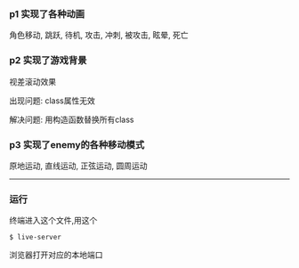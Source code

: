 

### p1 实现了各种动画

角色移动, 跳跃, 待机, 攻击, 冲刺, 被攻击, 眩晕, 死亡

### p2 实现了游戏背景
视差滚动效果

出现问题: class属性无效

解决问题: 用构造函数替换所有class

### p3 实现了enemy的各种移动模式

原地运动, 直线运动, 正弦运动, 圆周运动

---

### 运行

终端进入这个文件,用这个
```
$ live-server
```
浏览器打开对应的本地端口

